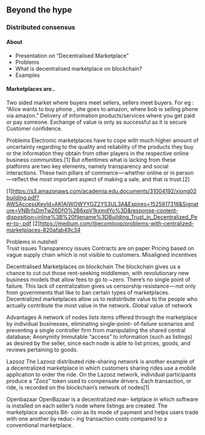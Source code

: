 ## Beyond the hype
### Distributed consensus

#### About
- Presentation on “Decentralised Marketplace”
- Problems
- What is decentralised marketplace on blockchain?
- Examples

#### Marketplaces are..
Two sided market where buyers meet sellers, sellers meet buyers. 
For eg : “Alice wants to buy phone , she goes to amazon, where bob is selling phone via amazon.”
Delivery of information products/services  where you get paid or pay someone.
Exchange of value is only as successful as it is secure Customer confidence.


Problems
Electronic marketplaces have to cope with much higher amount of uncertainty regarding to the quality and reliability of the products they buy or the information they obtain from other players in the respective online business communities.[1]
But oftentimes what is lacking from these platforms are two key elements, namely transparency and social interactions. These twin pillars of commerce — whether online or in person — reflect the most important aspect of making a sale, and that is trust.[2]


[1]https://s3.amazonaws.com/academia.edu.documents/31004192/xiong02building.pdf?AWSAccessKeyId=AKIAIWOWYYGZ2Y53UL3A&Expires=1525817316&Signature=VNBrfsDmTwZ6DfO%2B6xpV1kxmdYo%3D&response-content-disposition=inline%3B%20filename%3DBuilding_Trust_in_Decentralized_Peer-to-.pdf
[2]https://medium.com/@ecomloop/problems-with-centralized-marketplaces-820afab49c34


Problems in nutshell	
Trust issues 
Transparency issues 
Contracts are on paper
Pricing based on vague supply chain which is not visible to customers.
Misaligned incentives


Decentralised Marketplaces on blockchain
The blockchain gives us a chance to cut out those rent-seeking middlemen, with revolutionary new business models that allow fees to go to ~zero.
There’s no single point of failure. This lack of centralization gives us censorship resistance — not only from governments that like to ban certain types of marketplaces.
Decentralized marketplaces allow us to redistribute value to the people who actually contribute the most value in the network.
Global value of network 


Advantages
A network of nodes lists items offered through the marketplace by individual businesses, eliminating single-point- of-failure scenarios and preventing a single controller firm from manipulating the shared central database;
Anonymity
Immutable  “access” to information (such as listings) as desired by the seller, since each node is able to list prices, goods, and reviews pertaining to goods.


Lazooz 
The Lazooz distributed ride-sharing network is another example of a decentralized marketplace in which customers sharing rides use a mobile application to order the ride. On the Lazooz network, individual participants produce a “Zooz” token used to compensate drivers. Each transaction, or ride, is recorded on the blockchain’s network of nodes[1]

Openbazaar
OpenBazaar is a decentralized mar- ketplace in which software is installed on each seller’s node where listings are created. The marketplace accepts Bit- coin as its mode of payment and helps users trade with one another by reduc- ing transaction costs compared to a conventional marketplace.

